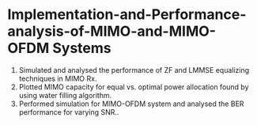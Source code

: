 # Implementation-and-Performance-analysis-of-MIMO-and-MIMO-OFDM Systems
 1. Simulated and analysed the performance of ZF and LMMSE equalizing techniques in MIMO Rx.
 2. Plotted MIMO capacity for equal vs. optimal power allocation found by using water filling algorithm.
 3. Performed simulation for MIMO-OFDM system and analysed the BER performance for varying SNR..
